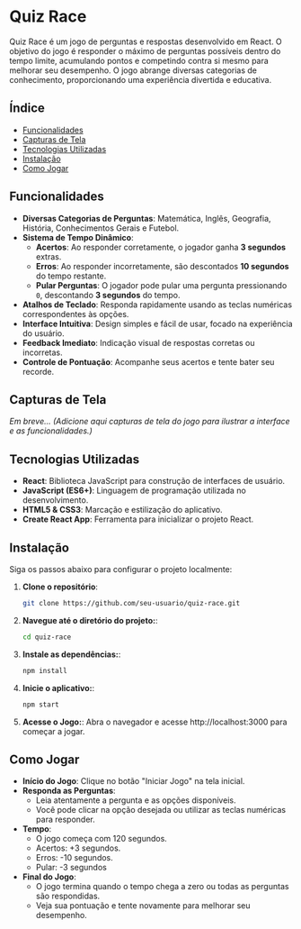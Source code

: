 # Quiz Race

Quiz Race é um jogo de perguntas e respostas desenvolvido em React. O objetivo do jogo é responder o máximo de perguntas possíveis dentro do tempo limite, acumulando pontos e competindo contra si mesmo para melhorar seu desempenho. O jogo abrange diversas categorias de conhecimento, proporcionando uma experiência divertida e educativa.

## Índice

- [Funcionalidades](#funcionalidades)
- [Capturas de Tela](#capturas-de-tela)
- [Tecnologias Utilizadas](#tecnologias-utilizadas)
- [Instalação](#instalação)
- [Como Jogar](#como-jogar)

## Funcionalidades

- **Diversas Categorias de Perguntas**: Matemática, Inglês, Geografia, História, Conhecimentos Gerais e Futebol.
- **Sistema de Tempo Dinâmico**:
  - **Acertos**: Ao responder corretamente, o jogador ganha **3 segundos** extras.
  - **Erros**: Ao responder incorretamente, são descontados **10 segundos** do tempo restante.
  - **Pular Perguntas**: O jogador pode pular uma pergunta pressionando `0`, descontando **3 segundos** do tempo.
- **Atalhos de Teclado**: Responda rapidamente usando as teclas numéricas correspondentes às opções.
- **Interface Intuitiva**: Design simples e fácil de usar, focado na experiência do usuário.
- **Feedback Imediato**: Indicação visual de respostas corretas ou incorretas.
- **Controle de Pontuação**: Acompanhe seus acertos e tente bater seu recorde.

## Capturas de Tela

*Em breve...* *(Adicione aqui capturas de tela do jogo para ilustrar a interface e as funcionalidades.)*

## Tecnologias Utilizadas

- **React**: Biblioteca JavaScript para construção de interfaces de usuário.
- **JavaScript (ES6+)**: Linguagem de programação utilizada no desenvolvimento.
- **HTML5 & CSS3**: Marcação e estilização do aplicativo.
- **Create React App**: Ferramenta para inicializar o projeto React.

## Instalação

Siga os passos abaixo para configurar o projeto localmente:

1. **Clone o repositório**:

   ```bash
   git clone https://github.com/seu-usuario/quiz-race.git

2. **Navegue até o diretório do projeto:**:

   ```bash
   cd quiz-race

3. **Instale as dependências:**:

   ```bash
   npm install

4. **Inicie o aplicativo:**:

   ```bash
   npm start

5. **Acesse o Jogo:**:
Abra o navegador e acesse http://localhost:3000 para começar a jogar.

## Como Jogar

  - **Início do Jogo**: Clique no botão "Iniciar Jogo" na tela inicial.
  - **Responda as Perguntas**: 
    - Leia atentamente a pergunta e as opções disponíveis.
    - Você pode clicar na opção desejada ou utilizar as teclas numéricas para responder.
  - **Tempo**:
    - O jogo começa com 120 segundos.
    - Acertos: +3 segundos.
    - Erros: -10 segundos.
    - Pular: -3 segundos
  - **Final do Jogo**:
    - O jogo termina quando o tempo chega a zero ou todas as perguntas são respondidas.
    - Veja sua pontuação e tente novamente para melhorar seu desempenho.
